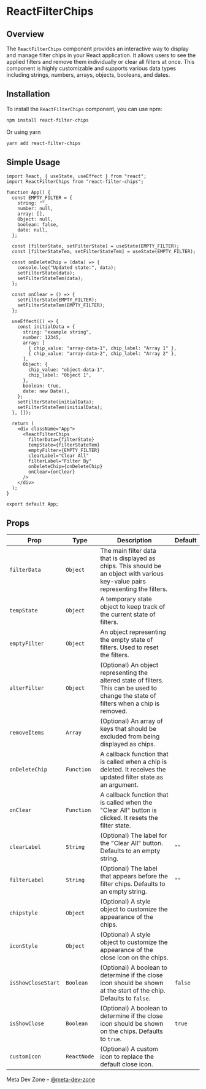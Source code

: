 # ReactFilterChips

## Overview

The `ReactFilterChips` component provides an interactive way to display and manage filter chips in your React application. It allows users to see the applied filters and remove them individually or clear all filters at once. This component is highly customizable and supports various data types including strings, numbers, arrays, objects, booleans, and dates.

## Installation

To install the `ReactFilterChips` component, you can use npm:

```bash
npm install react-filter-chips
```

Or using yarn

```bash
yarn add react-filter-chips
```

## Simple Usage

```tsx
import React, { useState, useEffect } from "react";
import ReactFilterChips from "react-filter-chips";

function App() {
  const EMPTY_FILTER = {
    string: "",
    number: null,
    array: [],
    Object: null,
    boolean: false,
    date: null,
  };

  const [filterState, setFilterState] = useState(EMPTY_FILTER);
  const [filterStateTem, setFilterStateTem] = useState(EMPTY_FILTER);

  const onDeleteChip = (data) => {
    console.log("Updated state:", data);
    setFilterState(data);
    setFilterStateTem(data);
  };

  const onClear = () => {
    setFilterState(EMPTY_FILTER);
    setFilterStateTem(EMPTY_FILTER);
  };

  useEffect(() => {
    const initialData = {
      string: "example string",
      number: 12345,
      array: [
        { chip_value: "array-data-1", chip_label: "Array 1" },
        { chip_value: "array-data-2", chip_label: "Array 2" },
      ],
      Object: {
        chip_value: "object-data-1",
        chip_label: "Object 1",
      },
      boolean: true,
      date: new Date(),
    };
    setFilterState(initialData);
    setFilterStateTem(initialData);
  }, []);

  return (
    <div className="App">
      <ReactFilterChips
        filterData={filterState}
        tempState={filterStateTem}
        emptyFilter={EMPTY_FILTER}
        clearLabel="Clear All"
        filterLabel="Filter By"
        onDeleteChip={onDeleteChip}
        onClear={onClear}
      />
    </div>
  );
}

export default App;
```

## Props

| Prop               | Type        | Description                                                                                                                             | Default |
| ------------------ | ----------- | --------------------------------------------------------------------------------------------------------------------------------------- | ------- |
| `filterData`       | `Object`    | The main filter data that is displayed as chips. This should be an object with various key-value pairs representing the filters.        |         |
| `tempState`        | `Object`    | A temporary state object to keep track of the current state of filters.                                                                 |         |
| `emptyFilter`      | `Object`    | An object representing the empty state of filters. Used to reset the filters.                                                           |         |
| `alterFilter`      | `Object`    | (Optional) An object representing the altered state of filters. This can be used to change the state of filters when a chip is removed. |         |
| `removeItems`      | `Array`     | (Optional) An array of keys that should be excluded from being displayed as chips.                                                      |         |
| `onDeleteChip`     | `Function`  | A callback function that is called when a chip is deleted. It receives the updated filter state as an argument.                         |         |
| `onClear`          | `Function`  | A callback function that is called when the "Clear All" button is clicked. It resets the filter state.                                  |         |
| `clearLabel`       | `String`    | (Optional) The label for the "Clear All" button. Defaults to an empty string.                                                           | `""`    |
| `filterLabel`      | `String`    | (Optional) The label that appears before the filter chips. Defaults to an empty string.                                                 | `""`    |
| `chipstyle`        | `Object`    | (Optional) A style object to customize the appearance of the chips.                                                                     |         |
| `iconStyle`        | `Object`    | (Optional) A style object to customize the appearance of the close icon on the chips.                                                   |         |
| `isShowCloseStart` | `Boolean`   | (Optional) A boolean to determine if the close icon should be shown at the start of the chip. Defaults to `false`.                      | `false` |
| `isShowClose`      | `Boolean`   | (Optional) A boolean to determine if the close icon should be shown on the chips. Defaults to `true`.                                   | `true`  |
| `customIcon`       | `ReactNode` | (Optional) A custom icon to replace the default close icon.                                                                             |         |

Meta Dev Zone – [@meta-dev-zone](https://www.npmjs.com/~meta-dev-zone)
